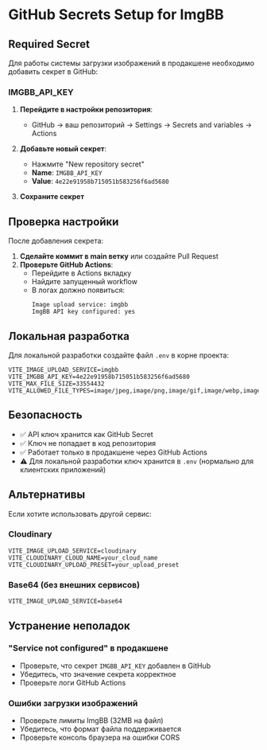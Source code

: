# GitHub Secrets Setup for ImgBB

## Required Secret

Для работы системы загрузки изображений в продакшене необходимо добавить секрет в GitHub:

### IMGBB_API_KEY

1. **Перейдите в настройки репозитория**:
   - GitHub → ваш репозиторий → Settings → Secrets and variables → Actions

2. **Добавьте новый секрет**:
   - Нажмите "New repository secret"
   - **Name**: `IMGBB_API_KEY`
   - **Value**: `4e22e91958b715051b583256f6ad5680`

3. **Сохраните секрет**

## Проверка настройки

После добавления секрета:

1. **Сделайте коммит в main ветку** или создайте Pull Request
2. **Проверьте GitHub Actions**:
   - Перейдите в Actions вкладку
   - Найдите запущенный workflow
   - В логах должно появиться:
     ```
     Image upload service: imgbb
     ImgBB API key configured: yes
     ```

## Локальная разработка

Для локальной разработки создайте файл `.env` в корне проекта:

```env
VITE_IMAGE_UPLOAD_SERVICE=imgbb
VITE_IMGBB_API_KEY=4e22e91958b715051b583256f6ad5680
VITE_MAX_FILE_SIZE=33554432
VITE_ALLOWED_FILE_TYPES=image/jpeg,image/png,image/gif,image/webp,image/bmp
```

## Безопасность

- ✅ API ключ хранится как GitHub Secret
- ✅ Ключ не попадает в код репозитория
- ✅ Работает только в продакшене через GitHub Actions
- ⚠️ Для локальной разработки ключ хранится в `.env` (нормально для клиентских приложений)

## Альтернативы

Если хотите использовать другой сервис:

### Cloudinary
```env
VITE_IMAGE_UPLOAD_SERVICE=cloudinary
VITE_CLOUDINARY_CLOUD_NAME=your_cloud_name
VITE_CLOUDINARY_UPLOAD_PRESET=your_upload_preset
```

### Base64 (без внешних сервисов)
```env
VITE_IMAGE_UPLOAD_SERVICE=base64
```

## Устранение неполадок

### "Service not configured" в продакшене
- Проверьте, что секрет `IMGBB_API_KEY` добавлен в GitHub
- Убедитесь, что значение секрета корректное
- Проверьте логи GitHub Actions

### Ошибки загрузки изображений
- Проверьте лимиты ImgBB (32MB на файл)
- Убедитесь, что формат файла поддерживается
- Проверьте консоль браузера на ошибки CORS 
